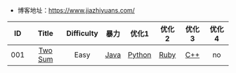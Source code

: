 - 博客地址：https://www.jiazhiyuans.com/

|  ID  |                            Title                             | Difficulty |                              暴力                             |                           优化1                            |                             优化2                             |                    优化3                      |                    优化4                     |
| :--: | :----------------------------------------------------------: | :--------: | :----------------------------------------------------------: | :----------------------------------------------------------: | :----------------------------------------------------------: | :------------------------------------------: | :--------------------------------------------: |
| 001  |      [Two Sum](https://leetcode.com/problems/two-sum/)       |    Easy    | [Java](https://github.com/corpsepiges/leetcode/blob/master/Algorithms/001.%20Two%20Sum/Solution.java) | [Python](https://github.com/corpsepiges/leetcode/blob/master/Algorithms/001.%20Two%20Sum/Solution.py) | [Ruby](https://github.com/corpsepiges/leetcode/blob/master/Algorithms/001.%20Two%20Sum/Solution.rb) | [C++](http://www.liuchuo.net/archives/1006)  |                       no
